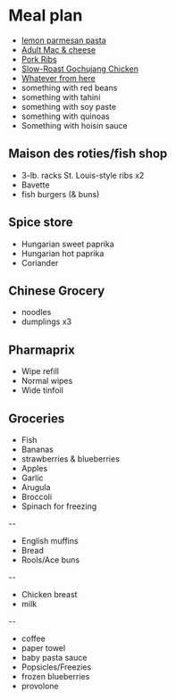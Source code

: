 # Meal plan

- [lemon parmesan pasta](https://www.bonappetit.com/recipe/pasta-with-brown-butter-whole-lemon-and-parmesan)
- [Adult Mac & cheese](https://www.bonappetit.com/recipe/adult-mac-and-cheese)
- [Pork Ribs](https://www.bonappetit.com/recipe/five-spice-pork-ribs)
- [Slow-Roast Gochujang Chicken](https://www.bonappetit.com/recipe/slow-roast-gochujang-chicken)
- [Whatever from here](https://www.bonappetit.com/story/yia-vang-hmong-cuisine)
- something with red beans
- something with tahini
- something with soy paste
- something with quinoas
- Something with hoisin sauce

## Maison des roties/fish shop

- 3-lb. racks St. Louis-style ribs x2
- Bavette
- fish burgers (& buns)

## Spice store

- Hungarian sweet paprika
- Hungarian hot paprika
- Coriander

## Chinese Grocery

- noodles
- dumplings x3

## Pharmaprix

- Wipe refill
- Normal wipes
- Wide tinfoil

## Groceries

- Fish
- Bananas
- strawberries & blueberries
- Apples
- Garlic
- Arugula
- Broccoli
- Spinach for freezing

--

- English muffins
- Bread
- Rools/Ace buns

--

- Chicken breast
- milk

--

- coffee
- paper towel
- baby pasta sauce
- Popsicles/Freezies
- frozen blueberries
- provolone
